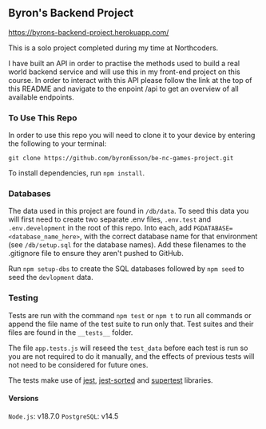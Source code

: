 ## Byron's Backend Project

https://byrons-backend-project.herokuapp.com/

This is a solo project completed during my time at Northcoders.

I have built an API in order to practise the methods used to build a real world backend service and will use this in my front-end project on this course. In order to interact with this API please follow the link at the top of this README and navigate to the enpoint /api to get an overview of all available endpoints.

### To Use This Repo

In order to use this repo you will need to clone it to your device by entering the following to your terminal:

```
git clone https://github.com/byronEsson/be-nc-games-project.git
```

To install dependencies, run `npm install`.

### Databases

The data used in this project are found in `/db/data`. To seed this data you will first need to create two separate .env files, `.env.test` and `.env.development` in the root of this repo. Into each, add `PGDATABASE=<database_name_here>`, with the correct database name for that environment (see `/db/setup.sql` for the database names). Add these filenames to the .gitignore file to ensure they aren't pushed to GitHub.

Run `npm setup-dbs` to create the SQL databases followed by `npm seed` to seed the `devlopment` data.

### Testing

Tests are run with the command `npm test` or `npm t` to run all commands or append the file name of the test suite to run only that. Test suites and their files are found in the `__tests__` folder.

The file `app.tests.js` will reseed the `test_data` before each test is run so you are not required to do it manually, and the effects of previous tests will not need to be considered for future ones.

The tests make use of [jest](https://www.npmjs.com/package/supertest), [jest-sorted](https://www.npmjs.com/package/jest-sorted/v/1.0.14) and [supertest](https://www.npmjs.com/package/jest) libraries.

#### Versions

`Node.js`: v18.7.0
`PostgreSQL`: v14.5

